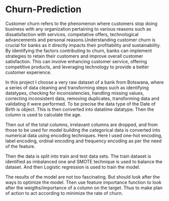 # Churn-Prediction
Customer churn refers to the phenomenon where customers stop doing business with any organization pertaining to various reasons such as dissatisfaction with services, competative offers, technological advancements and personal reasons.Understanding customer churn is crucial for banks as it directly impacts their profitability and sustainability. By identifying the factors contributing to churn, banks can implement strategies to retain their customers and improve overall customer satisfaction. This can involve enhancing customer service, offering competitive products, and leveraging technology to provide a better customer experience.

In this project I choose a very raw dataset of a bank from Botswana, where a series of data cleaning and transforming steps such as identifying datatypes, checking for inconsistencies, handling missing values, correcting inconsistent data, removing duplicates, transforming data and validating it were performed. To be precise the data type of the Date of Birth is object. This is then converted into datatime datatype. Then the column is used to calculate the age.  

Then out of the total columns, irrelavant columns are dropped, and from those to be used for model building the categorical data is converted into numerical data using encoding techniques. Here I used one-hot encoding, label encoding, ordinal encoding and frequency encoding as per the need of the feature.

Then the data is split into train and test data sets. The train dataset is identified as imbalanced one and SMOTE technique is used to balance the dataset. And then Logistic regression is used to train the model. 

The results of the model are not too fascinating. But should look after the ways to optimize the model. Then use feature importance function to look after the weigths/importance of a column on the target. Thus to make plan of action to act according to minimize the rate of churn.
